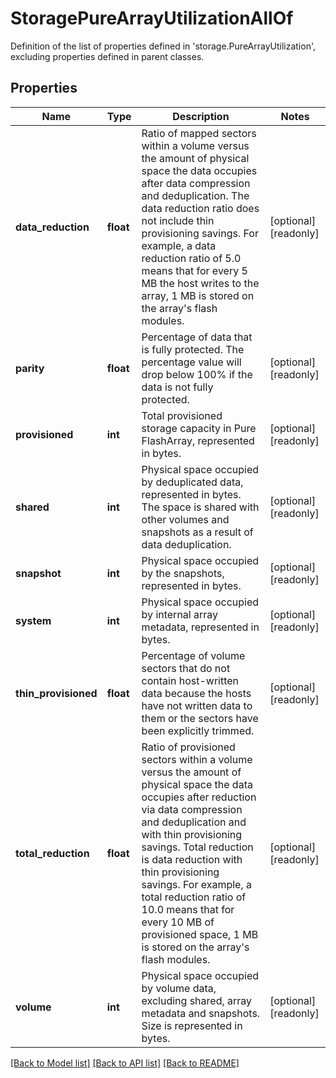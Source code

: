 # StoragePureArrayUtilizationAllOf

Definition of the list of properties defined in 'storage.PureArrayUtilization', excluding properties defined in parent classes.
## Properties
Name | Type | Description | Notes
------------ | ------------- | ------------- | -------------
**data_reduction** | **float** | Ratio of mapped sectors within a volume versus the amount of physical space the data occupies after data compression and deduplication. The data reduction ratio does not include thin provisioning savings. For example, a data reduction ratio of 5.0 means that for every 5 MB the host writes to the array, 1 MB is stored on the array&#39;s flash modules. | [optional] [readonly] 
**parity** | **float** | Percentage of data that is fully protected. The percentage value will drop below 100% if the data is not fully protected. | [optional] [readonly] 
**provisioned** | **int** | Total provisioned storage capacity in Pure FlashArray, represented in bytes. | [optional] [readonly] 
**shared** | **int** | Physical space occupied by deduplicated data, represented in bytes. The space is shared with other volumes and snapshots as a result of data deduplication. | [optional] [readonly] 
**snapshot** | **int** | Physical space occupied by the snapshots, represented in bytes. | [optional] [readonly] 
**system** | **int** | Physical space occupied by internal array metadata, represented in bytes. | [optional] [readonly] 
**thin_provisioned** | **float** | Percentage of volume sectors that do not contain host-written data because the hosts have not written data to them or the sectors have been explicitly trimmed. | [optional] [readonly] 
**total_reduction** | **float** | Ratio of provisioned sectors within a volume versus the amount of physical space the data occupies after reduction via data compression and deduplication and with thin provisioning savings. Total reduction is data reduction with thin provisioning savings. For example, a total reduction ratio of 10.0 means that for every 10 MB of provisioned space, 1 MB is stored on the array&#39;s flash modules. | [optional] [readonly] 
**volume** | **int** | Physical space occupied by volume data, excluding shared, array metadata and snapshots. Size is represented in bytes. | [optional] [readonly] 

[[Back to Model list]](../README.md#documentation-for-models) [[Back to API list]](../README.md#documentation-for-api-endpoints) [[Back to README]](../README.md)


